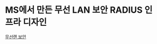 # MS에서 만든 무선 LAN 보안 RADIUS 인프라 디자인
[무선랜 보안](https://learn.microsoft.com/ko-kr/security-updates/security/20214054)